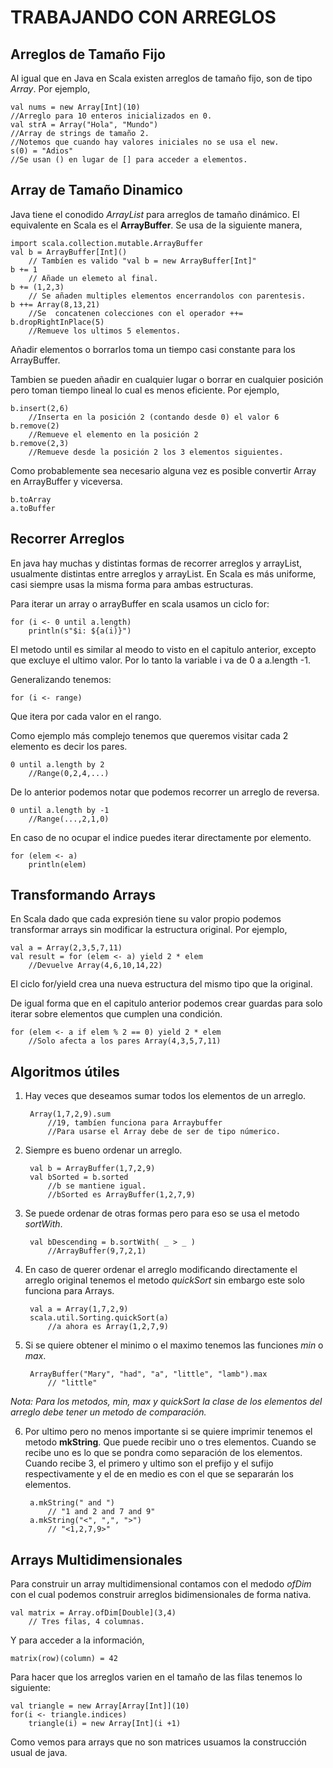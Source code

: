 # TRABAJANDO CON ARREGLOS

## Arreglos de Tamaño Fijo

Al igual que en Java en Scala existen arreglos de tamaño fijo, son de tipo _Array_. Por ejemplo,

    val nums = new Array[Int](10) 
    //Arreglo para 10 enteros inicializados en 0.
    val strA = Array("Hola", "Mundo")
    //Array de strings de tamaño 2.
    //Notemos que cuando hay valores iniciales no se usa el new.
    s(0) = "Adios"
    //Se usan () en lugar de [] para acceder a elementos.

## Array de Tamaño Dinamico

Java tiene el conodido _ArrayList_ para arreglos de tamaño dinámico. El equivalente en Scala es el **ArrayBuffer**. Se usa de la siguiente manera,

    import scala.collection.mutable.ArrayBuffer
    val b = ArrayBuffer[Int]()
        // Tambíen es valido "val b = new ArrayBuffer[Int]"
    b += 1
        // Añade un elemeto al final.
    b += (1,2,3)
        // Se añaden multiples elementos encerrandolos con parentesis.
    b ++= Array(8,13,21)
        //Se  concatenen colecciones con el operador ++=
    b.dropRightInPlace(5)
        //Remueve los ultimos 5 elementos. 

Añadir elementos o borrarlos toma un tiempo casi constante para los ArrayBuffer.

Tambien se pueden añadir en cualquier lugar o borrar en cualquier posición pero toman tiempo lineal lo cual es menos eficiente. Por ejemplo,

    b.insert(2,6)
        //Inserta en la posición 2 (contando desde 0) el valor 6
    b.remove(2)
        //Remueve el elemento en la posición 2
    b.remove(2,3)
        //Remueve desde la posición 2 los 3 elementos siguientes.
    
Como probablemente sea necesario alguna vez es posible convertir Array en ArrayBuffer y viceversa.

    b.toArray
    a.toBuffer  
    
## Recorrer Arreglos

En java hay muchas y distintas formas de recorrer arreglos y arrayList, usualmente distintas entre arreglos y arrayList. En Scala es más uniforme, casi siempre usas la misma forma para ambas estructuras.

Para iterar un array o arrayBuffer en scala usamos un ciclo for:

    for (i <- 0 until a.length)
        println(s"$i: ${a(i)}")

El metodo until es similar al meodo to visto en el capitulo anterior, excepto que excluye el ultimo valor. Por lo tanto la variable i va de 0 a a.length -1.

Generalizando tenemos:

    for (i <- range)

Que itera por cada valor en el rango.

Como ejemplo más complejo tenemos que queremos visitar cada 2 elemento es decir los pares.

    0 until a.length by 2
        //Range(0,2,4,...)

De lo anterior podemos notar que podemos recorrer un arreglo de reversa.

    0 until a.length by -1
        //Range(...,2,1,0)

En caso de no ocupar el indice puedes iterar directamente por elemento.

    for (elem <- a)
        println(elem)

## Transformando Arrays

En Scala dado que cada expresión tiene su valor propio podemos transformar arrays sin modificar la estructura original. Por ejemplo,

    val a = Array(2,3,5,7,11)
    val result = for (elem <- a) yield 2 * elem
        //Devuelve Array(4,6,10,14,22)

El ciclo for/yield crea una nueva estructura del mismo tipo que la original.

De igual forma que en el capitulo anterior podemos crear guardas para solo iterar sobre elementos que cumplen una condición.

    for (elem <- a if elem % 2 == 0) yield 2 * elem
        //Solo afecta a los pares Array(4,3,5,7,11)

## Algoritmos útiles

1. Hay veces que deseamos sumar todos los elementos de un arreglo.

        Array(1,7,2,9).sum
            //19, tambíen funciona para Arraybuffer
            //Para usarse el Array debe de ser de tipo númerico.

2. Siempre es bueno ordenar un arreglo.

        val b = ArrayBuffer(1,7,2,9)
        val bSorted = b.sorted
            //b se mantiene igual.
            //bSorted es ArrayBuffer(1,2,7,9)

3. Se puede ordenar de otras formas pero para eso se usa el metodo _sortWith_.

        val bDescending = b.sortWith( _ > _ ) 
            //ArrayBuffer(9,7,2,1)

4. En caso de querer ordenar el arreglo modificando directamente el arreglo original tenemos el metodo _quickSort_ sin embargo este solo funciona para Arrays.

        val a = Array(1,7,2,9)
        scala.util.Sorting.quickSort(a)
            //a ahora es Array(1,2,7,9)

5. Si se quiere obtener el minimo o el maximo tenemos las funciones _min_ o _max_.

        ArrayBuffer("Mary", "had", "a", "little", "lamb").max
            // "little"

_Nota: Para los metodos, min, max y quickSort la clase de los elementos del arreglo debe tener un metodo de comparación._

6. Por ultimo pero no menos importante si se quiere imprimir tenemos el metodo **mkString**. Que puede recibir uno o tres elementos. Cuando se recibe uno es lo que se pondra como separación de los elementos. Cuando recibe 3, el primero y ultimo son el prefijo y el sufijo respectivamente y el de en medio es con el que se separarán los elementos.

        a.mkString(" and ")
            // "1 and 2 and 7 and 9"
        a.mkString("<", ",", ">")
            // "<1,2,7,9>"

## Arrays Multidimensionales

Para construir un array multidimensional contamos con el medodo _ofDim_ con el cual podemos construir arreglos bidimensionales de forma nativa.

    val matrix = Array.ofDim[Double](3,4)
        // Tres filas, 4 columnas.

Y para acceder a la información,

    matrix(row)(column) = 42

Para hacer que los arreglos varien en el tamaño de las filas tenemos lo siguiente:

    val triangle = new Array[Array[Int]](10)
    for(i <- triangle.indices)
        triangle(i) = new Array[Int](i +1)

Como vemos para arrays que no son matrices usuamos la construcción usual de java.

